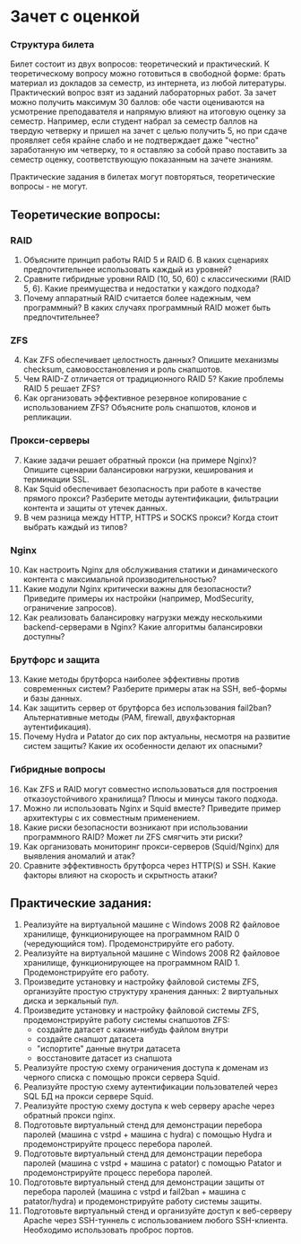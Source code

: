 # Зачет с оценкой

### Структура билета

Билет состоит из двух вопросов: теоретический и практический. К теоретическому вопросу можно готовиться в свободной форме: брать материал из докладов за семестр, из интернета, из любой литературы. Практический вопрос взят из заданий лабораторных работ. За зачет можно получить максимум 30 баллов: обе части оцениваются на усмотрение преподавателя и напрямую влияют на итоговую оценку за семестр. Например, если студент набрал за семестр баллов на твердую четверку и пришел на зачет с целью получить 5, но при сдаче проявляет себя крайне слабо и не подтверждает даже "честно" заработанную им четверку, то я оставляю за собой право поставить за семестр оценку, соответствующую показанным на зачете знаниям.

Практические задания в билетах могут повторяться, теоретические вопросы - не могут.

## Теоретические вопросы:

### RAID

1. Объясните принцип работы RAID 5 и RAID 6. В каких сценариях предпочтительнее использовать каждый из уровней?
2. Сравните гибридные уровни RAID (10, 50, 60) с классическими (RAID 5, 6). Какие преимущества и недостатки у каждого подхода?
3. Почему аппаратный RAID считается более надежным, чем программный? В каких случаях программный RAID может быть предпочтительнее?

### ZFS

4. Как ZFS обеспечивает целостность данных? Опишите механизмы checksum, самовосстановления и роль снапшотов.
5. Чем RAID-Z отличается от традиционного RAID 5? Какие проблемы RAID 5 решает ZFS?
6. Как организовать эффективное резервное копирование с использованием ZFS? Объясните роль снапшотов, клонов и репликации.

### Прокси-серверы

7. Какие задачи решает обратный прокси (на примере Nginx)? Опишите сценарии балансировки нагрузки, кеширования и терминации SSL.
8. Как Squid обеспечивает безопасность при работе в качестве прямого прокси? Разберите методы аутентификации, фильтрации контента и защиты от утечек данных.
9. В чем разница между HTTP, HTTPS и SOCKS прокси? Когда стоит выбрать каждый из типов?

### Nginx

10. Как настроить Nginx для обслуживания статики и динамического контента с максимальной производительностью?
11. Какие модули Nginx критически важны для безопасности? Приведите примеры их настройки (например, ModSecurity, ограничение запросов).
12. Как реализовать балансировку нагрузки между несколькими backend-серверами в Nginx? Какие алгоритмы балансировки доступны?

### Брутфорс и защита

13. Какие методы брутфорса наиболее эффективны против современных систем? Разберите примеры атак на SSH, веб-формы и базы данных.
14. Как защитить сервер от брутфорса без использования fail2ban? Альтернативные методы (PAM, firewall, двухфакторная аутентификация).
15. Почему Hydra и Patator до сих пор актуальны, несмотря на развитие систем защиты? Какие их особенности делают их опасными?

### Гибридные вопросы

16. Как ZFS и RAID могут совместно использоваться для построения отказоустойчивого хранилища? Плюсы и минусы такого подхода.
17. Можно ли использовать Nginx и Squid вместе? Приведите пример архитектуры с их совместным применением.
18. Какие риски безопасности возникают при использовании программного RAID? Может ли ZFS смягчить эти риски?
19. Как организовать мониторинг прокси-серверов (Squid/Nginx) для выявления аномалий и атак?
20. Сравните эффективность брутфорса через HTTP(S) и SSH. Какие факторы влияют на скорость и скрытность атаки?

## Практические задания:

1. Реализуйте на виртуальной машине с Windows 2008 R2 файловое хранилище, функционирующее на программном RAID 0 (чередующийся том). Продемонстрируйте его работу.
2. Реализуйте на виртуальной машине с Windows 2008 R2 файловое хранилище, функционирующее на программном RAID 1. Продемонстрируйте его работу.
3. Произведите установку и настройку файловой системы ZFS, организуйте простую структуру хранения данных: 2 виртуальных диска и зеркальный пул.
4. Произведите установку и настройку файловой системы ZFS, продемонстрируйте работу системы снапшотов ZFS:
   * создайте датасет с каким-нибудь файлом внутри
   * создайте снапшот датасета
   * "испортите" данные внутри датасета
   * восстановите датасет из снапшота
5. Реализуйте простую схему ограничения доступа к доменам из черного списка с помощью прокси сервера Squid.
6. Реализуйте простую схему аутентификации пользователей через SQL БД на прокси сервере Squid.
7. Реализуйте простую схему доступа к web серверу apache через обратный прокси nginx.
8. Подготовьте виртуальный стенд для демонстрации перебора паролей (машина с vstpd + машина с hydra) с помощью Hydra и продемонстрируйте процесс перебора паролей.
9. Подготовьте виртуальный стенд для демонстрации перебора паролей (машина с vstpd + машина с patator) с помощью Patator и продемонстрируйте процесс перебора паролей.
10. Подготовьте виртуальный стенд для демонстрации защиты от перебора паролей (машина с vstpd и fail2ban + машина с patator/hydra) и продемонстрируйте работу системы защиты.
11. Подготовьте виртуальный стенд и организуйте доступ к веб-серверу Apache через SSH-туннель с использованием любого SSH-клиента. Необходимо использовать проброс портов.
